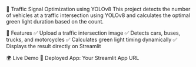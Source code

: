 🚦 Traffic Signal Optimization using YOLOv8
This project detects the number of vehicles at a traffic intersection using YOLOv8 and calculates the optimal green light duration based on the count.

🔧 Features
✅ Upload a traffic intersection image
✅ Detects cars, buses, trucks, and motorcycles
✅ Calculates green light timing dynamically
✅ Displays the result directly on Streamlit


🌍 Live Demo
🔗 Deployed App: Your Streamlit App URL









